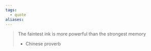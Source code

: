 ```yaml
---
tags:
  - quote
aliases:
---
```


> The faintest ink is more powerful than the strongest memory
> - Chinese proverb
